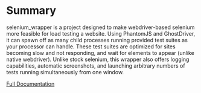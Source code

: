 # Summary
selenium_wrapper is a project designed to make webdriver-based selenium more feasible for load testing a website. 
Using PhantomJS and GhostDriver, it can spawn off as many child processes running provided test suites as your 
processor can handle. These test suites are optimized for sites becoming slow and not responding, and wait for
elements to appear (unlike native webdriver). Unlike stock selenium, this wrapper also offers logging capabilities,
automatic screenshots, and launching arbitrary numbers of tests running simultaneously from one window.

[Full Documentation](http://brhoades.github.io/selenium_wrapper)
